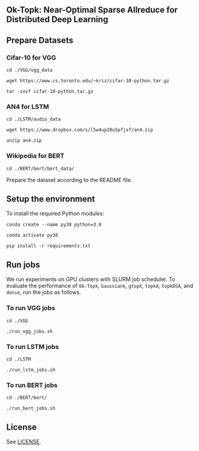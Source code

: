 ## Ok-Topk: Near-Optimal Sparse Allreduce for Distributed Deep Learning

## Prepare Datasets

### Cifar-10 for VGG
`cd ./VGG/vgg_data`

`wget https://www.cs.toronto.edu/~kriz/cifar-10-python.tar.gz`

`tar -zxvf cifar-10-python.tar.gz`

### AN4 for LSTM
`cd ./LSTM/audio_data`

`wget https://www.dropbox.com/s/l5w4up20u5pfjxf/an4.zip`

`unzip an4.zip`

### Wikipedia for BERT
`cd ./BERT/bert/bert_data/`

Prepare the dataset according to the README file.

## Setup the environment
To install the required Python modules: 

`conda create --name py38 python=3.8`

`conda activate py38`

`pip install -r requirements.txt`

## Run jobs
We run experiments on GPU clusters with SLURM job scheduler.
To evaluate the performance of `Ok-Topk`, `Gaussiank`, `gtopk`, `topkA`, `topkDSA`, and `dense`, run the jobs as follows.

### To run VGG jobs
`cd ./VGG`

`./run_vgg_jobs.sh`

### To run LSTM jobs
`cd ./LSTM`

`./run_lstm_jobs.sh`

### To run BERT jobs
`cd ./BERT/bert/`

`./run_bert_jobs.sh`

## License

See [LICENSE](LICENSE).
